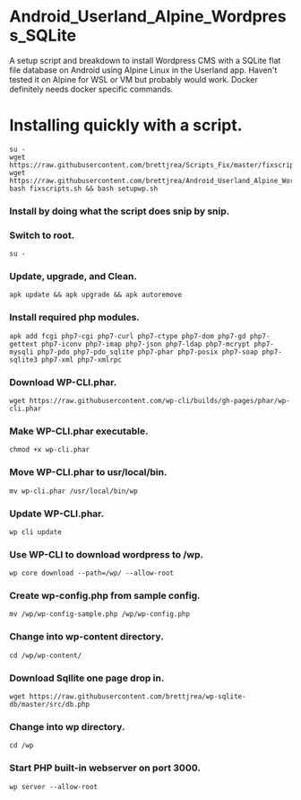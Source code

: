 # Android_Userland_Alpine_Wordpress_SQLite

A setup script and breakdown to install Wordpress CMS with a SQLite flat file database on Android using Alpine Linux in the Userland app. Haven't tested it on Alpine for WSL or VM but probably would work. Docker definitely needs docker specific commands.

# Installing quickly with a script.

```
su -
wget https://raw.githubusercontent.com/brettjrea/Scripts_Fix/master/fixscripts.sh
wget https://raw.githubusercontent.com/brettjrea/Android_Userland_Alpine_Wordpress_SQLite/master/setupwp.sh
bash fixscripts.sh && bash setupwp.sh
```

### Install by doing what the script does snip by snip.

### Switch to root.
`su -`
### Update, upgrade, and Clean.

`apk update && apk upgrade && apk autoremove`

### Install required php modules.

`apk add fcgi php7-cgi php7-curl php7-ctype php7-dom php7-gd php7-gettext php7-iconv php7-imap php7-json php7-ldap php7-mcrypt php7-mysqli php7-pdo php7-pdo_sqlite php7-phar php7-posix php7-soap php7-sqlite3 php7-xml php7-xmlrpc`

### Download WP-CLI.phar.

`wget https://raw.githubusercontent.com/wp-cli/builds/gh-pages/phar/wp-cli.phar`

### Make WP-CLI.phar executable.

`chmod +x wp-cli.phar`

### Move WP-CLI.phar to usr/local/bin.

`mv wp-cli.phar /usr/local/bin/wp`

### Update WP-CLI.phar.

`wp cli update`

### Use WP-CLI to download wordpress to /wp.

`wp core download --path=/wp/ --allow-root`

### Create wp-config.php from sample config.

`mv /wp/wp-config-sample.php /wp/wp-config.php`

### Change into wp-content directory.

`cd /wp/wp-content/`

### Download Sqllite one page drop in.

`wget https://raw.githubusercontent.com/brettjrea/wp-sqlite-db/master/src/db.php`

### Change into wp directory.

`cd /wp`


### Start PHP built-in webserver on port 3000.

`wp server --allow-root`
